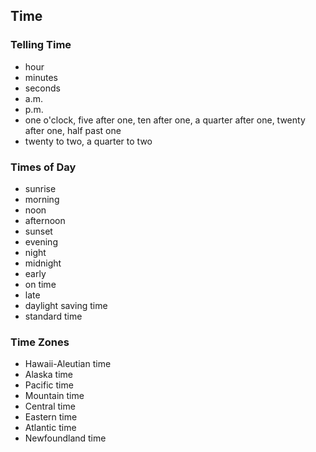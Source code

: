## Time

### Telling Time

- hour
- minutes
- seconds
- a.m.
- p.m.
- one o'clock, five after one, ten after one, a quarter after one, twenty after one, half past one
- twenty  to two, a quarter to two

### Times of Day

- sunrise
- morning
- noon
- afternoon
- sunset
- evening
- night
- midnight
- early
- on time
- late
- daylight saving time
- standard time

### Time Zones

- Hawaii-Aleutian time
- Alaska time
- Pacific time
- Mountain time
- Central time
- Eastern time
- Atlantic time
- Newfoundland time

